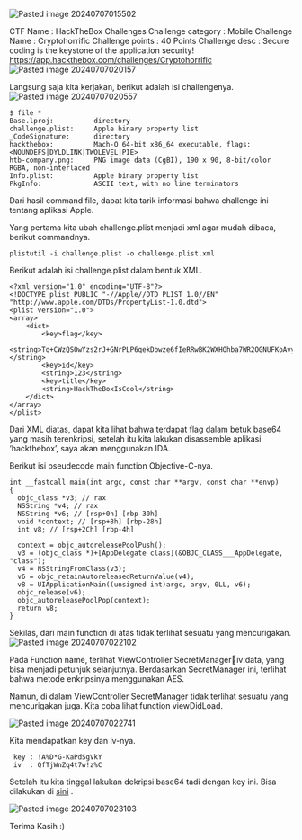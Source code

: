 ![Pasted image 20240707015502](https://github.com/adh1ka/HTB-Writeup/assets/135927661/64e2bb89-c7a0-4abf-a86a-c80089d496ba)

CTF Name           : HackTheBox Challenges
Challenge category : Mobile
Challenge Name     : Cryptohorrific
Challenge points   : 40 Points
Challenge desc     : Secure coding is the keystone of the application                        security!
https://app.hackthebox.com/challenges/Cryptohorrific
![Pasted image 20240707020157](https://github.com/adh1ka/HTB-Writeup/assets/135927661/1030d82c-ddc1-4ccc-a3e8-581758d3fd5e)

Langsung saja kita kerjakan, berikut adalah isi challengenya.
![Pasted image 20240707020557](https://github.com/adh1ka/HTB-Writeup/assets/135927661/44614572-fd61-421b-b900-e9a7994259b0)

``` 
$ file *
Base.lproj:          directory  
challenge.plist:     Apple binary property list  
_CodeSignature:      directory  
hackthebox:          Mach-O 64-bit x86_64 executable, flags:<NOUNDEFS|DYLDLINK|TWOLEVEL|PIE>  
htb-company.png:     PNG image data (CgBI), 190 x 90, 8-bit/color RGBA, non-interlaced  
Info.plist:          Apple binary property list  
PkgInfo:             ASCII text, with no line terminators
```

Dari hasil command file, dapat kita tarik informasi bahwa challenge ini tentang aplikasi Apple.

Yang pertama kita ubah challenge.plist menjadi xml agar mudah dibaca, berikut commandnya.

```
plistutil -i challenge.plist -o challenge.plist.xml
```

Berikut adalah isi challenge.plist dalam bentuk XML.

```
<?xml version="1.0" encoding="UTF-8"?>
<!DOCTYPE plist PUBLIC "-//Apple//DTD PLIST 1.0//EN" "http://www.apple.com/DTDs/PropertyList-1.0.dtd">
<plist version="1.0">
<array>
	<dict>
		<key>flag</key>
				<string>Tq+CWzQS0wYzs2rJ+GNrPLP6qekDbwze6fIeRRwBK2WXHOhba7WR2OGNUFKoAvyW7njTCMlQzlwIRdJvaP2iYQ==</string>
		<key>id</key>
		<string>123</string>
		<key>title</key>
		<string>HackTheBoxIsCool</string>
	</dict>
</array>
</plist>
```

Dari XML diatas, dapat kita lihat bahwa terdapat flag dalam betuk base64 yang masih terenkripsi, setelah itu kita lakukan disassemble aplikasi ‘hackthebox’, saya akan menggunakan IDA.

Berikut isi pseudecode main function Objective-C-nya.

```
int __fastcall main(int argc, const char **argv, const char **envp)
{
  objc_class *v3; // rax
  NSString *v4; // rax
  NSString *v6; // [rsp+0h] [rbp-30h]
  void *context; // [rsp+8h] [rbp-28h]
  int v8; // [rsp+2Ch] [rbp-4h]

  context = objc_autoreleasePoolPush();
  v3 = (objc_class *)+[AppDelegate class](&OBJC_CLASS___AppDelegate, "class");
  v4 = NSStringFromClass(v3);
  v6 = objc_retainAutoreleasedReturnValue(v4);
  v8 = UIApplicationMain((unsigned int)argc, argv, 0LL, v6);
  objc_release(v6);
  objc_autoreleasePoolPop(context);
  return v8;
}
```

Sekilas, dari main function di atas tidak terlihat sesuatu yang mencurigakan. 
![Pasted image 20240707022102](https://github.com/adh1ka/HTB-Writeup/assets/135927661/340879a7-8782-4035-a394-12729a1fd478)

Pada Function name, terlihat ViewController SecretManager:key:iv:data, yang bisa menjadi petunjuk selanjutnya. Berdasarkan SecretManager ini, terlihat bahwa metode enkripsinya menggunakan AES.

Namun, di dalam ViewController SecretManager tidak terlihat sesuatu yang mencurigakan juga. Kita coba lihat function viewDidLoad.

![Pasted image 20240707022741](https://github.com/adh1ka/HTB-Writeup/assets/135927661/48654300-e26e-40f2-a8ab-08f37048bfca)


Kita mendapatkan key dan iv-nya.

```
 key : !A%D*G-KaPdSgVkY
 iv  : QfTjWnZq4t7w!z%C
```

Setelah itu kita tinggal lakukan dekripsi base64 tadi dengan key ini.
Bisa dilakukan di [sini](https://www.devglan.com/online-tools/aes-encryption-decryption) .

![Pasted image 20240707023103](https://github.com/adh1ka/HTB-Writeup/assets/135927661/a0e95a96-c6dd-41ad-9573-e4242df9bcde)


Terima Kasih :)
